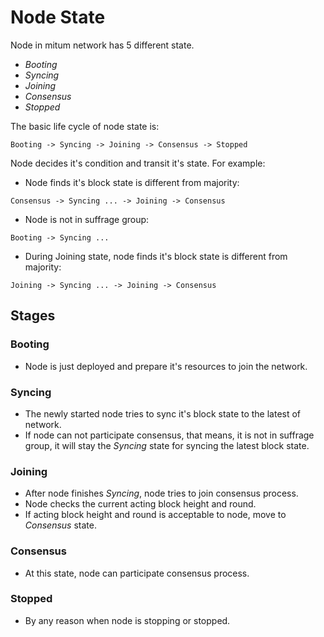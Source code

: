 # Node State

Node in mitum network has 5 different state.

* *Booting*
* *Syncing*
* *Joining*
* *Consensus*
* *Stopped*

The basic life cycle of node state is:

```
Booting -> Syncing -> Joining -> Consensus -> Stopped
```

Node decides it's condition and transit it's state. For example:

* Node finds it's block state is different from majority:

```
Consensus -> Syncing ... -> Joining -> Consensus
```

* Node is not in suffrage group:

```
Booting -> Syncing ...
```

* During Joining state, node finds it's block state is different from majority:

```
Joining -> Syncing ... -> Joining -> Consensus
```

## Stages

### Booting

* Node is just deployed and prepare it's resources to join the network.

### Syncing

* The newly started node tries to sync it's block state to the latest of network.
* If node can not participate consensus, that means, it is not in suffrage group, it will stay the *Syncing* state for syncing the latest block state.

### Joining

* After node finishes *Syncing*, node tries to join consensus process.
* Node checks the current acting block height and round.
* If acting block height and round is acceptable to node, move to *Consensus* state.

### Consensus

* At this state, node can participate consensus process.

### Stopped

* By any reason  when node is stopping or stopped.

